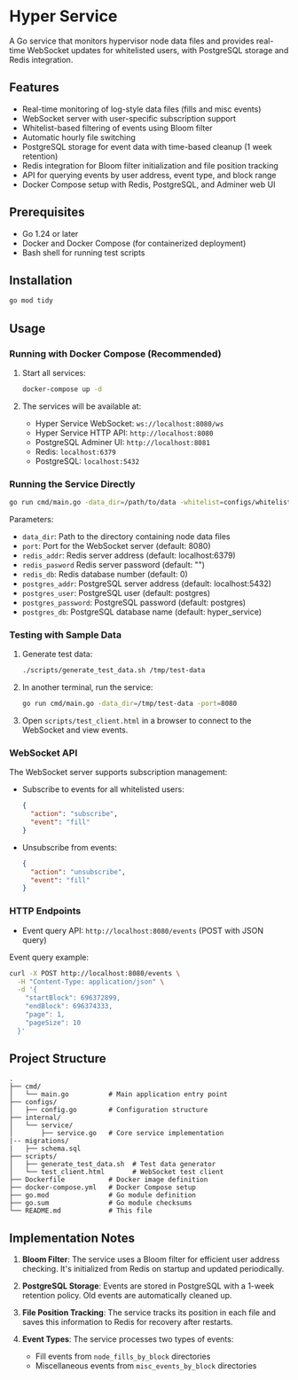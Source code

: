 # Hyper Service

A Go service that monitors hypervisor node data files and provides real-time WebSocket updates for whitelisted users, with PostgreSQL storage and Redis integration.

## Features

- Real-time monitoring of log-style data files (fills and misc events)
- WebSocket server with user-specific subscription support
- Whitelist-based filtering of events using Bloom filter
- Automatic hourly file switching
- PostgreSQL storage for event data with time-based cleanup (1 week retention)
- Redis integration for Bloom filter initialization and file position tracking
- API for querying events by user address, event type, and block range
- Docker Compose setup with Redis, PostgreSQL, and Adminer web UI

## Prerequisites

- Go 1.24 or later
- Docker and Docker Compose (for containerized deployment)
- Bash shell for running test scripts

## Installation

```bash
go mod tidy
```

## Usage

### Running with Docker Compose (Recommended)

1. Start all services:
   ```bash
   docker-compose up -d
   ```

2. The services will be available at:
   - Hyper Service WebSocket: `ws://localhost:8080/ws`
   - Hyper Service HTTP API: `http://localhost:8080`
   - PostgreSQL Adminer UI: `http://localhost:8081`
   - Redis: `localhost:6379`
   - PostgreSQL: `localhost:5432`

### Running the Service Directly

```bash
go run cmd/main.go -data_dir=/path/to/data -whitelist=configs/whitelist.txt -port=8080
```

Parameters:
- `data_dir`: Path to the directory containing node data files
- `port`: Port for the WebSocket server (default: 8080)
- `redis_addr`: Redis server address (default: localhost:6379)
- `redis_pasword` Redis server password (default: "")
- `redis_db`: Redis database number (default: 0)
- `postgres_addr`: PostgreSQL server address (default: localhost:5432)
- `postgres_user`: PostgreSQL user (default: postgres)
- `postgres_password`: PostgreSQL password (default: postgres)
- `postgres_db`: PostgreSQL database name (default: hyper_service)

### Testing with Sample Data

1. Generate test data:
   ```bash
   ./scripts/generate_test_data.sh /tmp/test-data
   ```

2. In another terminal, run the service:
   ```bash
   go run cmd/main.go -data_dir=/tmp/test-data -port=8080
   ```

3. Open `scripts/test_client.html` in a browser to connect to the WebSocket and view events.

### WebSocket API

The WebSocket server supports subscription management:

- Subscribe to events for all whitelisted users:
  ```json
  {
    "action": "subscribe",
    "event": "fill"
  }
  ```

- Unsubscribe from events:
  ```json
  {
    "action": "unsubscribe",
    "event": "fill"
  }
  ```

### HTTP Endpoints

- Event query API: `http://localhost:8080/events` (POST with JSON query)

Event query example:
```bash
curl -X POST http://localhost:8080/events \
  -H "Content-Type: application/json" \
  -d '{
    "startBlock": 696372899,
    "endBlock": 696374333,
    "page": 1,
    "pageSize": 10
  }'
```

## Project Structure

```
.
├── cmd/
│   └── main.go          # Main application entry point
├── configs/
│   ├── config.go        # Configuration structure
├── internal/
│   └── service/
│       ├── service.go   # Core service implementation
|-- migrations/
|   ├── schema.sql
├── scripts/
│   ├── generate_test_data.sh  # Test data generator
│   └── test_client.html       # WebSocket test client
├── Dockerfile           # Docker image definition
├── docker-compose.yml   # Docker Compose setup
├── go.mod               # Go module definition
├── go.sum               # Go module checksums
└── README.md            # This file
```


## Implementation Notes

1. **Bloom Filter**: The service uses a Bloom filter for efficient user address checking. It's initialized from Redis on startup and updated periodically.

2. **PostgreSQL Storage**: Events are stored in PostgreSQL with a 1-week retention policy. Old events are automatically cleaned up.

3. **File Position Tracking**: The service tracks its position in each file and saves this information to Redis for recovery after restarts.

4. **Event Types**: The service processes two types of events:
   - Fill events from `node_fills_by_block` directories
   - Miscellaneous events from `misc_events_by_block` directories